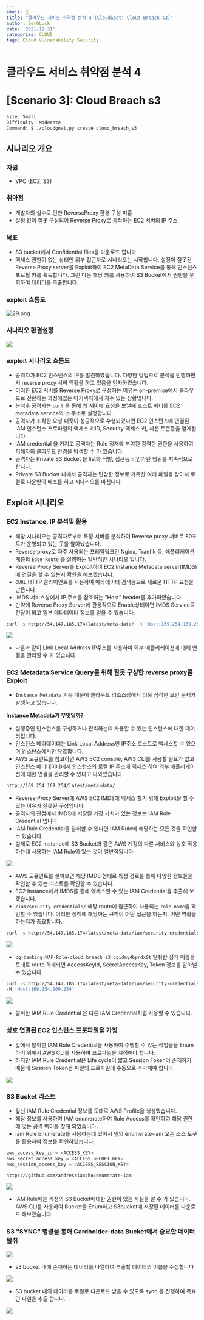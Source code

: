 ```yaml
---
emoji: 🤭
title: "클라우드 서비스 취약점 분석 4 (CloudGoat: Cloud Breach s3)"
author: Zer0Luck
date: '2021-12-31'
categories: CLOUD
tags: Cloud Vulnerability Security
---
```

# 클라우드 서비스 취약점 분석 4

# [Scenario 3]:  Cloud Breach s3

```bash
Size: Small
Difficulty: Moderate
Command: $ ./cloudgoat.py create cloud_breach_s3
```

## 시나리오 개요

### 자원

- VPC (EC2, S3)

### 취약점

- 개발자의 실수로 인한 ReverseProxy 환경 구성 미흡
- 설정 값이 잘못 구성되어 Reverse Proxy로 동작하는 EC2 서버의 IP 주소

### 목표

- S3 bucket에서 Confidential files을 다운로드 합니다.
- 액세스 권한이 없는 상태인 외부 접근자로 시나리오는 시작합니다. 설정이 잘못된 Reverse Proxy server를 Exploit하여 EC2 MetaData Service를 통해 인스턴스 프로필 키를 획득합니다. 그런 다음 해당 키를 사용하여 S3 Bucket에서 권한을 우회하여 데이터를 추출합니다.

### exploit 흐름도

![29.png](./29.png)

### 시나리오 환결설정

![](./0.png)

### exploit 시나리오 흐름도

- 공격자가 EC2 인스턴스의 IP를 발견하였습니다. 다양한 방법으로 분석을 빈행하면서 reverse proxy 서버 역활을 하고 있음을 인자하였습니다.
- 이러한 EC2 서버를 Reverse Proxy로 구성하는 이유는 on-premise에서 클라우드로 전환하는 과정에있는 아키텍처에서 자주 있는 상황입니다.
- 분석후 공격자는 `curl` 을 통해 웹 서버에 요청을 보낼때 호스트 헤더를 EC2 metadata service의 ip 주소로 설정합니다.
- 공격자가 조작한 요청 패킷이 성공적으로 수행되었다면 EC2 인스턴스에 연결된 IAM 인스턴스 프로파일의 액세스 키ID, Security 액세스 키, 세션 토큰등을 얻게됩니다.
- IAM credential 을 가지고 공격자는 Rule 정채에 부여된 강력한 권한을 사용하여 피해자의 클라우드 환경을 탐색할 수 가 있습니다.
- 공격자는 Private S3 Bucket 을 list화 식별, 접근등 비인가된 행위를 지속적으로 합니다.
- Private S3 Bucket 내에서 공격자는 민감한 정보로 가득찬 여러 파일을 찾아서 로컬로 다운받아 배포를 하고 시나리오를 마칩니다.

## Exploit 시나리오

### EC2 Instance, IP 분석및 활용

- 해당 시나리오는 공격자로부터 특정 서버를 분석하여 Reverse proxy 서버로 80포트가 운영되고 있는 곳을 알아냈습니다.
- Reverse proxy로 자주 사용되는 프레임워크인 Nginx, Traefik 등, 애플리케이션 계층의 `Edge Route` 를 실행하는 일반적인 시나리오 입니다.
- Reverse Proxy Server를 Exploit하여 EC2 Instance Metadata server(IMDS)에 연결을 할 수 있는지 확인을 해보겠습니다.
- `CURL`  HTTP 클라이언트를 사용하여 메타데이터 검색용으로 새로운 HTTP 요청을 만듭니다.
- IMDS 서비스상에서 IP 주소를 참조하는 "Host" header를 추가하였습니다.
- 만약에 Reverse Proxy Server에 관용적으로 Enable상태이면 IMDS Service로 전달이 되고 일부 메타데이터 정보를 얻을 수 있습니다.

```bash
curl -s http://54.147.185.174/latest/meta-data/ -H 'Host:169.254.169.254'
```

![](./1.png)

- 다음과 같이 Link Local Address IP주소를 사용하여 외부 애플리케이션에 대해 연결을 관리할 수 가 있습니다.

### EC2 Metadata Service Query를 위해 잘못 구성한 reverse proxy를 Exploit

- `Instance Metadata` 기능 때문에 클라우드 리소스상에서 더욱 심각한 보안 문제가 발생하고 있습니다.

**Instance Metadata가 무엇일까?**

- 실행중인 인스턴스를 구성하거나 관리하는데 사용할 수 있는 인스턴스에 대한 데이터입니다.
- 인스턴스 메타데이터는 Link Local Address인 IP주소 호스트로 액세스할 수 있으며 인스턴스에서만 유효합니다.
- AWS 도큐먼트를 참고하면 AWS EC2 console, AWS CLI를 사용할 필요가 없고 인스턴스 메터데이터에서 인스턴스의 로컬 IP 주소에 액세스 하여 외부 애플리케이션에 대한 연결을 관리할 수 있다고 나와있습니다.

```bash
http://169.254.169.254/latest/meta-data/
```

- Reverse Proxy Server에 AWS EC2 IMDS에 액세스 할기 위해 Exploit을 할 수 있는 이유가 잘못된 구성입니다.
- 공격자의 관점에서 IMDS에 저장된 가장 가치가 있는 정보는 IAM Rule Credential 입니다.
- IAM Rule Credential을 탈취할 수 있다면 IAM Rule에 해당하는 모든 것을 확인할 수 있습니다.
- 실제로 EC2 Instance에 S3 Bucket과 같은 AWS 계정의 다른 서비스와 상호 작용하는데 사용하는 IAM Rule이 있는 것이 일반적입니다.

![](./2.png)

- AWS 도큐먼트를 살펴보면 해당 IMDS 형태로 특정 경로를 통해 다양한 정보들을 확인할 수 있는 리스트를 확인할 수 있습니다.
- EC2 Instance에서 IMDS를 통해 액세스할 수 있는 IAM Credential을 추출해 보겠습니다.
- `/iam/security-credentials/` 해당 route에 접근하여 사용되는 `role-name`을 확인할 수 있습니다. 이러한 정책에 해당하는 규칙이 어떤 접근을 하는지, 어떤 역활을 하는지가 중요합니다.

```bash
curl -s http://54.147.185.174/latest/meta-data/iam/security-credentials/ -H 'Host:169.254.169.254'
```

![](./3.png)

- `cg-banking-WAF-Role-cloud_breach_s3_cgidmy4bprdx0t` 탈취한 정책 이름을 토대로 route 하게되면 AccessKeyId, SecretAccessKey, Token  정보를 알아낼 수 있습니다.

```bash
curl -s http://54.147.185.174/latest/meta-data/iam/security-credentials/cg-banking-WAF-Role-cloud_breach_s3_cgidmy4bprdx0t \
-H 'Host:169.254.169.254'
```

![](./4.png)

- 탈취한 IAM Rule Credential 은 다른 IAM Credential처럼 사용할 수 있습니다.

### 상호 연결된 EC2 인스턴스 프로파일을 가정

- 앞에서 탈취한 IAM Rule Credential을 사용하여 수행할 수 있는 작업들을 Enum 하기 위해서 AWS CLI를 사용하여 프로파일을 지정해야 합니다.
- 하지만 IAM Rule Credential은 Life cycle이 짧고 Session Token이 존재하기 때문에 Session Token은 파일의 프로파일에 수동으로 추가해야 합니다.

![](./5.png)

### S3 Bucket 리스트

- 앞선 IAM Rule Credential 정보를 토대로 AWS Profile을 생성했습니다.
- 해당 정보를 사용하여 IAM enumerate하여 Rule Access를 확인하여 해당 권한에 맞는 공격 벡터를 찾게 되었습니다.
- iam Rule Enumerate를 사용하는데 있어서 밑의 enumerate-iam 오픈 소스 도구를 활용하여 정보를 확인하였습니다.

```python
aws_access_key_id = <ACCESS_KEY>
aws_secret_access_key = <ACCESS_SECRET_KEY>
aws_session_access_key = <ACCESS_SESSION_KEY>
```

```bash
https://github.com/andresriancho/enumerate-iam
```

![](./6.png)

- IAM Rule에는 계정의 S3 Bucket에대한 권한이 있는 사실을 알 수 가 있습니다. AWS CLI를 사용하여 Bucket을 Enum하고 S3bucket에 저장된 데이터를 다운로드 해보겠습니다.

### S3 "SYNC" 명령을 통해 Cardholder-data Bucket에서 중요한 데이터 탈취

![](./7.png)

- s3 bucket 내에 존재하는 데이터를 나열하여 추출할 데이터의 이름을 수집합니다

![](./8.png)

- S3 bucket 내의 데이터를 로컬로 다운로드 받을 수 있도록 sync 를 진행하여 목표인 파일을 추출 합니다.

![](./9.png)
```toc
```